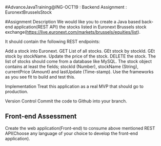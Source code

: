 #AdvanceJavaTraining@ING-OCT19 : Backend Assignment :  EuronextBrusselsStock

#Assignment Description
We would like you to create a Java based back-end application(REST API) the stocks listed in Euronext Brussels stock exchange(https://live.euronext.com/markets/brussels/equities/list).

It should contain the following REST endpoints:

Add a stock into Euronext.
GET List of all stocks.
GEt stock by stockId.
GEt stock by stockName.
Update the price of the stock.
DELETE the stock.
The list of stocks should come from a database like MySQL. The stock object contains at least the fields; stockId (Number), stockName (String), currentPrice (Amount) and lastUpdate (Time-stamp). Use the frameworks as you see fit to build and test this.

Implementation
Treat this application as a real MVP that should go to production.

Version Control
Commit the code to Github into your branch.


## Front-end Assessment
Create the web application(Front-end) to consume above mentioned REST API(Choose any language of your choice to develop the front-end application).